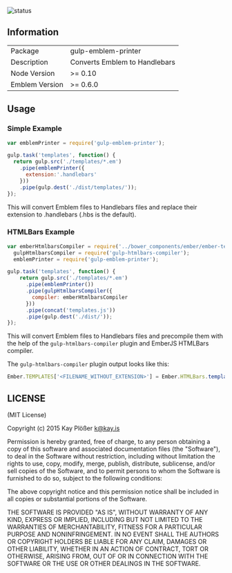 ![status](https://secure.travis-ci.org/kay-is/gulp-emblem-printer.svg?branch=master)

## Information

<table>
<tr>
<td>Package</td><td>gulp-emblem-printer</td>
</tr>
<tr>
<td>Description</td>
<td>Converts Emblem to Handlebars</td>
</tr>
<tr>
<td>Node Version</td>
<td>>= 0.10</td>
</tr>
<tr>
<td>Emblem Version</td>
<td>>= 0.6.0</td>
</tr>
</table>

## Usage

### Simple Example

```js
var emblemPrinter = require('gulp-emblem-printer');

gulp.task('templates', function() {
  return gulp.src('./templates/*.em')
    .pipe(emblemPrinter({
      extension:'.handlebars'
    }))
    .pipe(gulp.dest('./dist/templates/'));
});
```

This will convert Emblem files to Handlebars files and replace their extension to .handlebars (.hbs is the default).

### HTMLBars Example

```js
var emberHtmlbarsCompiler = require('../bower_components/ember/ember-template-compiler'),
  gulpHtmlbarsCompiler = require('gulp-htmlbars-compiler');
  emblemPrinter = require('gulp-emblem-printer');

gulp.task('templates', function() {
    return gulp.src('./templates/*.em')
      .pipe(emblemPrinter())
      .pipe(gulpHtmlbarsCompiler({
        compiler: emberHtmlbarsCompiler
      }))
      .pipe(concat('templates.js'))
      .pipe(gulp.dest('./dist/'));
});
```

This will convert Emblem files to Handlebars files and precompile them with the help of the `gulp-htmlbars-compiler` plugin and EmberJS HTMLBars compiler.

The `gulp-htmlbars-compiler` plugin output looks like this:

```js
Ember.TEMPLATES['<FILENAME_WITHOUT_EXTENSION>'] = Ember.HTMLBars.template(<PRECOMPILED_TEMPLATE>);
```

## LICENSE

(MIT License)

Copyright (c) 2015 Kay Plößer <k@kay.is>

Permission is hereby granted, free of charge, to any person obtaining
a copy of this software and associated documentation files (the
"Software"), to deal in the Software without restriction, including
without limitation the rights to use, copy, modify, merge, publish,
distribute, sublicense, and/or sell copies of the Software, and to
permit persons to whom the Software is furnished to do so, subject to
the following conditions:

The above copyright notice and this permission notice shall be
included in all copies or substantial portions of the Software.

THE SOFTWARE IS PROVIDED "AS IS", WITHOUT WARRANTY OF ANY KIND,
EXPRESS OR IMPLIED, INCLUDING BUT NOT LIMITED TO THE WARRANTIES OF
MERCHANTABILITY, FITNESS FOR A PARTICULAR PURPOSE AND
NONINFRINGEMENT. IN NO EVENT SHALL THE AUTHORS OR COPYRIGHT HOLDERS BE
LIABLE FOR ANY CLAIM, DAMAGES OR OTHER LIABILITY, WHETHER IN AN ACTION
OF CONTRACT, TORT OR OTHERWISE, ARISING FROM, OUT OF OR IN CONNECTION
WITH THE SOFTWARE OR THE USE OR OTHER DEALINGS IN THE SOFTWARE.